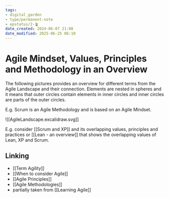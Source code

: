 ```yaml
---
tags: 
- digital_garden
- type/permanent-note
- epstatus/2-🪴
date_created: 2024-06-07 21:08
date_modified: 2025-06-25 06:10
---
```

# Agile Mindset, Values, Principles and Methodology in an Overview

The following pictures provides an overview for different terms from the Agile Landscape and their connection. Elements are nested in spheres and it means that outer circles contain elements in inner circles and inner circles are parts of the outer circles.

E.g. Scrum is an Agile Methodology and is based on an Agile Mindset.

![[AgileLandscape.excalidraw.svg]]

E.g. consider [[Scrum and XP]] and its overlapping values, principles and practices or [[Lean - an overview]] that shows the overlapping values of Lean, XP and Scrum.

## Linking

+ [[Term Agility]]
+ [[When to consider Agile]]
+ [[Agile Principles]]
+ [[Agile Methodologies]]
+ partially taken from [[Learning Agile]]